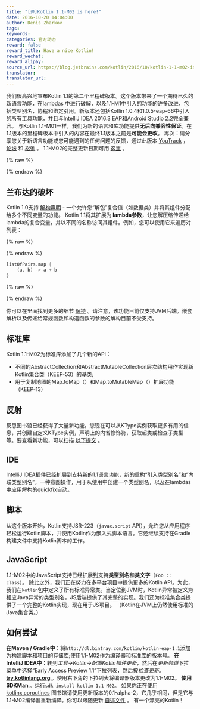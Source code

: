 ```yaml
---
title: "[译]Kotlin 1.1-M02 is here!"
date: 2016-10-20 14:04:00
author: Denis Zharkov
tags:
keywords:
categories: 官方动态
reward: false
reward_title: Have a nice Kotlin!
reward_wechat:
reward_alipay:
source_url: https://blog.jetbrains.com/kotlin/2016/10/kotlin-1-1-m02-is-here/
translator:
translator_url:
---
```


我们很高兴地宣布Kotlin 1.1的第二个里程碑版本。这个版本带来了一个期待已久的新语言功能，在lambdas </strong>中进行破解，以及1.1-M1中引入的功能的许多改进，包括类型别名，协程和绑定引用。新版本还包括Kotlin 1.0.4和1.0.5-eap-66中引入的所有工具功能，并且与IntelliJ IDEA 2016.3 EAP和Android Studio 2.2完全兼容。
与Kotlin 1.1-M01一样，我们为新的语言和库功能提供<strong>无后向兼容性保证</strong>。在1.1版本的里程碑版本中引入的内容在最终1.1版本之前是<strong>可能会更改</strong>。
再次：请分享您关于新语言功能或您可能遇到的任何问题的反馈，通过此版本 [YouTrack](https://youtrack.jetbrains.com/issues/KT) ， [论坛](http://discuss.kotlinlang.org) 和 [松弛](https://kotlinlang.slack.com) 。
1.1-M02的完整更新日期可用 [这里](https://github.com/JetBrains/kotlin/blob/1.1-M2/ChangeLog.md) 。

{% raw %}
<p><span id="more-4312"></span></p>
{% endraw %}

## 兰布达的破坏

Kotlin 1.0支持 [解构声明](https://kotlinlang.org/docs/reference/multi-declarations.html) - 一个允许您“解包”复合值（如数据类）并将其组件分配给多个不同变量的功能。 Kotlin 1.1将其扩展为<strong> lambda参数</strong>，让您解压缩传递给lambda的复合变量，并以不同的名称访问其组件。例如，您可以使用它来遍历对列表：

{% raw %}
<p></p>
{% endraw %}

```kotlin
listOfPairs.map {
    (a, b) -> a + b
}
```

{% raw %}
<p></p>
{% endraw %}

你可以在里面找到更多的细节 [保持](https://github.com/Kotlin/KEEP/blob/master/proposals/destructuring-in-parameters.md) 。请注意，该功能目前仅支持JVM后端。嵌套解析以及传递给常规函数和构造函数的参数的解构目前不受支持。
## 标准库

Kotlin 1.1-M02为标准库添加了几个新的API：

* 不同的AbstractCollection和AbstractMutableCollection层次结构用作实现新Kotlin集合类（KEEP-53）的基类;
* 用于复制地图的Map.toMap（）和Map.toMutableMap（）扩展功能（KEEP-13）

## 反射

反思图书馆已经获得了大量新功能。您现在可以从KType实例获取更多有用的信息，并创建自定义KType实例，声明上的内省修饰符，获取超类或检查子类型等。要查看新功能，可以扫描 [以下提交](https://github.com/JetBrains/kotlin/commit/ed1490dbc43f88696f82e5307df43269ecbb32b1) 。
## IDE

IntelliJ IDEA插件已经扩展到支持新的1.1语言功能，新的重构“引入类型别名”和“内联类型别名”，一种意图操作，用于从使用中创建一个类型别名，以及在lambdas中应用解构的quickfix自动。
## 脚本

从这个版本开始，Kotlin支持JSR-223（`javax.script` API），允许您从应用程序轻松运行Kotlin脚本，并使用Kotlin作为嵌入式脚本语言。它还继续支持在Gradle构建文件中支持Kotlin脚本的工作。
## JavaScript

1.1-M02中的JavaScript支持已经扩展到支持<strong>类型别名</strong>和<strong>类文字</strong>（`Foo :: class`）。
除此之外，我们正在努力在多平台项目中提供更多的Kotlin API。为此，我们在`kotlin`包中定义了所有标准异常类。当定位到JVM时，Kotlin异常被定义为相应Java异常的类型别名，JS后端提供了其完整的实现。我们还为标准集合类提供了一个完整的Kotlin实现，现在用于JS项目。 （Kotlin在JVM上仍然使用标准的Java集合类。）
## 如何尝试

<strong>在Maven / Gradle中：</strong>将`http://dl.bintray.com/kotlin/kotlin-eap-1.1`添加为构建脚本和项目的存储库;使用1.1-M02作为编译器和标准库的版本号。
<strong>在IntelliJ IDEA中：</strong>转到<em>工具→Kotlin→配置Kotlin插件更新</em>，然后在<em>更新频道</em>下拉菜单中选择“Early Access Preview 1.1”下拉列表，然后按<em>检查更新</em>。
<strong> <a href="http://try.kotlinlang.org/"> try.kotlinlang.org </a> </strong>。使用右下角的下拉列表将编译器版本更改为1.1-M02。
<strong>使用SDKMan </strong>。运行`sdk install kotlin 1.1-M02`。
如果你正在使用 [kotlinx.coroutines](https://github.com/Kotlin/kotlinx.coroutines) 图书馆请使用更新版本的0.1-alpha-2，它几乎相同，但是它与1.1-M02编译器重新编译。你可以跟随更新 [自述文件](https://github.com/Kotlin/kotlinx.coroutines/blob/master/README.md) 。
有一个漂亮的Kotlin！
